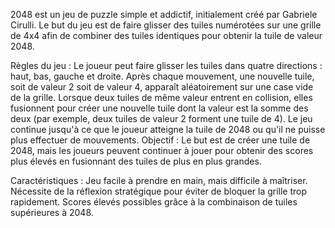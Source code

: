 2048 est un jeu de puzzle simple et addictif, initialement créé par Gabriele Cirulli. Le but du jeu est de faire glisser des tuiles numérotées sur une grille de 4x4 afin de combiner des tuiles identiques pour obtenir la tuile de valeur 2048.

Règles du jeu :
Le joueur peut faire glisser les tuiles dans quatre directions : haut, bas, gauche et droite.
Après chaque mouvement, une nouvelle tuile, soit de valeur 2 soit de valeur 4, apparaît aléatoirement sur une case vide de la grille.
Lorsque deux tuiles de même valeur entrent en collision, elles fusionnent pour créer une nouvelle tuile dont la valeur est la somme des deux (par exemple, deux tuiles de valeur 2 forment une tuile de 4).
Le jeu continue jusqu'à ce que le joueur atteigne la tuile de 2048 ou qu'il ne puisse plus effectuer de mouvements.
Objectif :
Le but est de créer une tuile de 2048, mais les joueurs peuvent continuer à jouer pour obtenir des scores plus élevés en fusionnant des tuiles de plus en plus grandes.

Caractéristiques :
Jeu facile à prendre en main, mais difficile à maîtriser.
Nécessite de la réflexion stratégique pour éviter de bloquer la grille trop rapidement.
Scores élevés possibles grâce à la combinaison de tuiles supérieures à 2048.
